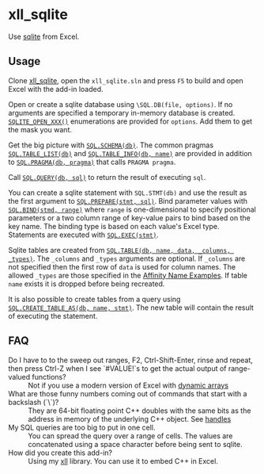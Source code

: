 # xll_sqlite

Use [sqlite](https://www.sqlite.org/) from Excel.

## Usage

Clone [xll_sqlite](https://github.com/xlladdins/xll_sqlite),
open the `xll_sqlite.sln` and press `F5` to build and open Excel with the add-in loaded.

Open or create a sqlite database using `\SQL.DB(file, options)`.
If no arguments are specified a temporary in-memory database is created.
[`SQLITE_OPEN_XXX()`](https://www.sqlite.org/c3ref/c_open_autoproxy.html) 
enumerations are provided for `options`. Add them to get the mask you want.

Get the big picture with [`SQL.SCHEMA(db)`](https://www.sqlite.org/schematab.html).
The common pragmas [`SQL.TABLE_LIST(db)`](https://www.sqlite.org/pragma.html#pragma_table_list)
and [`SQL.TABLE_INFO(db, name)`](https://www.sqlite.org/pragma.html#pragma_table_info)
are provided in addition to [`SQL.PRAGMA(db, pragma)`](https://www.sqlite.org/pragma.html)
that calls `PRAGMA pragma`.

Call [`SQL.QUERY(db, sql)`](https://www.sqlite.org/c3ref/query.html) to return
the result of executing `sql`. 

You can create a sqlite statement with `SQL.STMT(db)`
and use the result as the first argument to 
[`SQL.PREPARE(stmt, sql)`](https://www.sqlite.org/c3ref/prepare.html).
Bind parameter values with [`SQL.BIND(stmd, range)`](https://www.sqlite.org/c3ref/bind_blob.html)
where `range` is one-dimensional to specify positional parameters or a two column
range of key-value pairs to bind based on the key name. The binding type is
based on each value's Excel type.
Statements are executed with [`SQL.EXEC(stmt)`](https://www.sqlite.org/c3ref/exec.html).

Sqlite tables are created from 
[`SQL.TABLE(db, name, data, _columns, _types)`](https://www.sqlite.org/lang_createtable.html).
The `_columns` and `_types` arguments are optional. If `_columns` are not specified then
the first row of `data` is used for column names. The allowed `_types` are those specified
in the [Affinity Name Examples](https://www.sqlite.org/datatype3.html#affinity_name_examples).
If table `name` exists it is dropped before being recreated.

It is also possible to create tables from a query using 
[`SQL.CREATE_TABLE_AS(db, name, stmt)`](https://www.sqlite.org/lang_createtable.html).
The new table will contain the result of executing the statement.

## FAQ

<dl>

<dt>Do I have to to the sweep out ranges, F2, Ctrl-Shift-Enter, rinse and repeat, 
then press Ctrl-Z when I see `#VALUE!`s to get the actual output of range-valued functions?</dt>
<dd>Not if you use a modern version of Excel with 
<a href="https://techcommunity.microsoft.com/t5/excel-blog/preview-of-dynamic-arrays-in-excel/ba-p/252944">
dynamic arrays</a>
</dd>

<dt>What are those funny numbers coming out of commands that start with a backslash (`\`)?</dt>
<dd>They are  64-bit
floating point C++ doubles with the same bits as the address in memory of the underlying C++ object.
See <a href="https://github.com/xlladdins/xll#handle">handles</a>
</dd>

<dt>My SQL queries are too big to put in one cell.</dt>
<dd>You can spread the query over a range of cells. The values are concatenated
using a space character before being sent to sqlite.</dd>

<dt>How did you create this add-in?</dt>
<dd>Using my <a href="https://github.com/xlladdins/xll">xll</a> library.
You can use it to embed C++ in Excel. 
</dd>

</dl>
